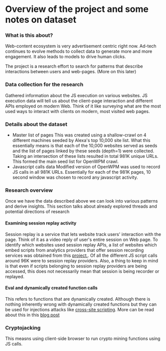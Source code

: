 # Overview of the project and some notes on dataset

### What is this about?
Web-content ecosystem is very advertisement centric right now. Ad-tech continues to evolve methods to collect data to generate more and more engagement. It also leads to models to drive human clicks.

The project is a research effort to search for patterns that describe interactions between users and web-pages. (More on this later)

### Data collection for the research
Gathered information about the JS execution on various websites. JS execution data will tell us about the client-page interaction and different APIs employed on modern Web. Think of it like surveying what are the most used ways to interact with clients on modern, most visited web pages. 

### Details about the dataset
- Master list of pages
This was created using a shallow-crawl on 4 different machines seeded by Alexa's top 10,000 site list. What this essentially means is that each of the 10,000 websites served as seeds and the list of pages linked by these seeds (depth=1) were collected. Taking an intersection of these lists resulted in total 981K unique URLs. This formed the main seed list for OpenWPM crawl.
- Javascript calls data 
Modified version of OpenWPM was used to record JS calls in all 981K URLs. Essentially for each of the 981K pages, 10 second window was chosen to record any javascript activity. 


### Research overview
Once we have the data described above we can look into various patterns and derive insights. This section talks about already explored threads and potential directions of research

#### Examining session replay activity
Session replay is a service that lets website track users' interaction with the page. Think of it as a video reply of user's entire session on Web page. To identify which websites used session replay APIs, a list of websites which embed scripts from analytics providers that offer session recording services was obtained from this [project.](https://webtransparency.cs.princeton.edu/no_boundaries/session_replay_sites.html). Of all the different JS script calls around 96K were to session replay providers. Also, a thing to keep in mind is that even if scripts belonging to session replay providers are being accessed, this does not necessarily mean that session is being recorder or replayed. 

#### Eval and dynamically created function calls
This refers to functions that are dynamically created. Although there is nothing inherently wrong with dynamically created functions but they can be used for injections attacks like [cross-site scripting](https://en.wikipedia.org/wiki/Cross-site_scripting). More can be read about this in this [blog post](https://medium.com/firefox-context-graph/overscripted-digging-into-javascript-execution-at-scale-2ed508f21862)

### Cryptojacking
This measns using client-side browser to run crypto mining functions using JS calls. 


